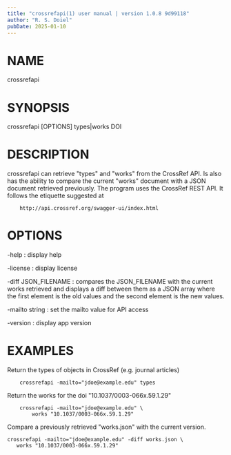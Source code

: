 ```yaml
---
title: "crossrefapi(1) user manual | version 1.0.8 9d99118"
author: "R. S. Doiel"
pubDate: 2025-01-10
---
```


# NAME

crossrefapi

# SYNOPSIS

crossrefapi [OPTIONS] types|works DOI

# DESCRIPTION

crossrefapi can retrieve "types" and "works" from the CrossRef API. Is also
has the ability to compare the current "works" document with a JSON document
retrieved previously. The program uses the CrossRef REST API.
It follows the etiquette suggested at

~~~
	http://api.crossref.org/swagger-ui/index.html
~~~

# OPTIONS

-help
: display help

-license
: display license

-diff JSON_FILENAME
: compares the JSON_FILENAME with the current works retrieved and displays a diff between them as a JSON array where the first element is the old values
and the second element is the new values.

-mailto string
: set the mailto value for API access

-version
: display app version

# EXAMPLES

Return the types of objects in CrossRef (e.g. journal articles)

~~~
    crossrefapi -mailto="jdoe@example.edu" types
~~~

Return the works for the doi "10.1037/0003-066x.59.1.29"

~~~
    crossrefapi -mailto="jdoe@example.edu" \
        works "10.1037/0003-066x.59.1.29"
~~~

Compare a previously retrieved "works.json" with the current version.

~~~
crossrefapi -mailto="jdoe@example.edu" -diff works.json \
   works "10.1037/0003-066x.59.1.29"
~~~

